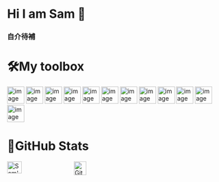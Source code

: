 # Hi I am Sam 👋  

### 自介待補

# 🛠️My toolbox  
<img src="https://github.com/user-attachments/assets/c47d1a43-4516-4bf1-8ea6-fd3126a6a15a" alt="image" width="40" height="40"/>
<img src="https://github.com/user-attachments/assets/d2cc703e-f5eb-4a4a-b184-9592baabcb7d" alt="image" width="40" height="40"/> 
<img src="https://github.com/user-attachments/assets/4b1bd6a5-c85c-413e-a3cc-70c3eb888bdd" alt="image" width="40" height="40"/> 
<img src="https://github.com/user-attachments/assets/d78349e5-a521-4208-9561-cdb055518b45" alt="image" width="40" height="40"/> 
<img src="https://github.com/user-attachments/assets/cc73c042-13e7-4d2d-b54b-c1ec1d6f2665" alt="image" width="40" height="40"/> 
<img src="https://github.com/user-attachments/assets/a8407cad-fac0-4221-840d-c1824de814cb" alt="image" width="40" height="40"/> 
<img src="https://github.com/user-attachments/assets/5447da06-0ddf-46de-82cb-f0bfd991c1bc" alt="image" width="40" height="40"/> 
<img src="https://github.com/user-attachments/assets/857b2a25-837c-4ee0-a9b5-a0a57b863b4f" alt="image" width="40" height="40"/> 
<img src="https://github.com/user-attachments/assets/c566bcba-fe3d-4b80-b5fb-0fd8e42f243b" alt="image" width="40" height="40"/> 
<img src="https://github.com/user-attachments/assets/9552a498-b2c1-4f90-97d7-68edc5461de2" alt="image" width="40" height="40"/> 
<img src="https://github.com/user-attachments/assets/aa00a982-c306-4406-a0c8-865fba1377ee" alt="image" width="40" height="40"/> 
<img src="https://github.com/user-attachments/assets/ed7cc90a-a9a2-4f63-a10b-da70709ffe4c" alt="image" width="40" height="40"/> 




# 🎯GitHub Stats


<div style="display: flex; gap: 10px;">
  <a href="https://github.com/anuraghazra">
    <img src="https://github-readme-stats.vercel.app/api?username=Sheng-Qian-LI&show_icons=true&theme=radical" alt="Sam's GitHub stats" style="width: 48%; height: auto;" />
  </a>
  <a href="https://git.io/streak-stats">
    <img src="https://streak-stats.demolab.com/?user=Sheng-Qian-LI&theme=dark" alt="GitHub Streak" style="width: 51%; height: auto;" />
  </a>
</div>



